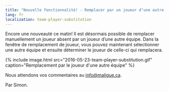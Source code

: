 ```yaml
---
title: "Nouvelle fonctionnalité! - Remplacer par un joueur d’une autre équipe"
lang: fr
localization: team-player-substitution
---
```

Encore une nouveauté ce matin! Il est désormais possible de remplacer manuellement un joueur absent par un joueur d’une autre équipe. Dans la fenêtre de remplacement de joueur, vous pouvez maintenant sélectionner une autre équipe et ensuite déterminer le joueur de celle-ci qui remplacera.

{% include image.html src="2016-05-23-team-player-substitution.gif" caption="Remplacement par le joueur d'une autre équipe" %}

Nous attendons vos commentaires au [info@maligue.ca](mailto:info@maligue.ca).

Par Simon.
